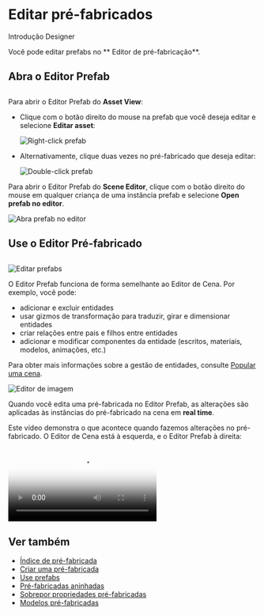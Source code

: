 # Editar pré-fabricados

<span class="badge text-bg-primary">Introdução</span>
<span class="badge text-bg-success">Designer</span>

Você pode editar prefabs no ** Editor de pré-fabricação**.

## Abra o Editor Prefab
##

Para abrir o Editor Prefab do **Asset View**:

* Clique com o botão direito do mouse na prefab que você deseja editar e selecione **Editar asset**:

   ![Right-click prefab](media/edit-prefab-with-edit-asset-button.png)

* Alternativamente, clique duas vezes no pré-fabricado que deseja editar:

   ![Double-click prefab](media/open-prefab-editor.gif)

Para abrir o Editor Prefab do **Scene Editor**, clique com o botão direito do mouse em qualquer criança de uma instância prefab e selecione **Open prefab no editor**.

![ Abra prefab no editor](media/use-prefabs-prefab-open-prefab-from-prefab-instance.png)

## Use o Editor Pré-fabricado
##

![Editar prefabs](media/prefab-editor.png)

O Editor Prefab funciona de forma semelhante ao Editor de Cena. Por exemplo, você pode:

* adicionar e excluir entidades
* usar gizmos de transformação para traduzir, girar e dimensionar entidades
* criar relações entre pais e filhos entre entidades
* adicionar e modificar componentes da entidade (escritos, materiais, modelos, animações, etc.)

Para obter mais informações sobre a gestão de entidades, consulte [Popular uma cena](../add-entities.md).

![ Editor de imagem ](media/prefab-editor.png)

Quando você edita uma pré-fabricada no Editor Prefab, as alterações são aplicadas às instâncias do pré-fabricado na cena em **real time**.

Este vídeo demonstra o que acontece quando fazemos alterações no pré-fabricado. O Editor de Cena está à esquerda, e o Editor Prefab à direita:

<p>
<video autoplay loop class="responsive-video" poster="media/edit-prefab-and-update-instances.jpg">
   <source src="media/edit-prefab-and-update-instances.mp4" type="video/mp4">
</video>
</p>

## Ver também

* [Índice de pré-fabricada](index.md)
* [Criar uma pré-fabricada](create-a-prefab.md)
* [Use prefabs](use-prefabs.md)
* [Pré-fabricadas aninhadas](nested-prefabs.md)
* [Sobrepor propriedades pré-fabricadas](override-prefab-properties.md)
* [Modelos pré-fabricadas](prefab-models.md)